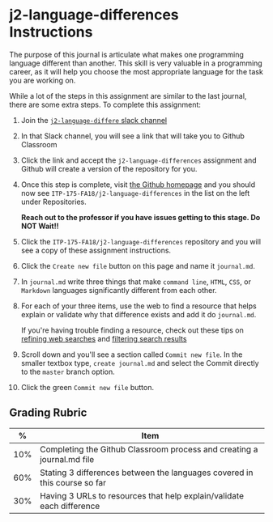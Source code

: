 # j2-language-differences Instructions

The purpose of this journal is articulate what makes one programming language different than another. This skill is very valuable in a programming career, as it will help you choose the most appropriate language for the task you are working on.

While a lot of the steps in this assignment are similar to the last journal, there are some extra steps. To complete this assignment:

1. Join the [`j2-language-differe` slack channel][2]
1. In that Slack channel, you will see a link that will take you to Github Classroom
1. Click the link and accept the `j2-language-differences` assignment and Github will create a version of the repository for you.
1. Once this step is complete, visit [the Github homepage][1] and you should now see `ITP-175-FA18/j2-language-differences` in the list on the left under Repositories.

    **Reach out to the professor if you have issues getting to this stage. Do NOT Wait!!**

1. Click the `ITP-175-FA18/j2-language-differences` repository and you will see a copy of these assignment instructions.
1. Click the `Create new file` button on this page and name it `journal.md`.
1. In `journal.md` write three things that make `command line`, `HTML`, `CSS`, or `Markdown` languages significantly different from each other.
1. For each of your three items, use the web to find a resource that helps explain or validate why that difference exists and add it do `journal.md`.

    If you're having trouble finding a resource, check out these tips on [refining web searches][3] and [filtering search results][4]

1. Scroll down and you'll see a section called `Commit new file`. In the smaller textbox type, `create journal.md` and select the Commit directly to the `master` branch option.
1. Click the green `Commit new file` button.

## Grading Rubric

| % | Item |
|-----|------|
| 10% | Completing the Github Classroom process and creating a journal.md file |
| 60% | Stating 3 differences between the languages covered in this course so far|
| 30% | Having 3 URLs to resources that help explain/validate each difference |

[//]: # (References)
[1]: https://www.github.com
[2]: https://itp175fa18.slack.com/messages/CCWJLS2KB
[3]: https://support.google.com/websearch/answer/2466433?hl=en&ref_topic=3081620
[4]: https://support.google.com/websearch/answer/142143?hl=en&ref_topic=3081620